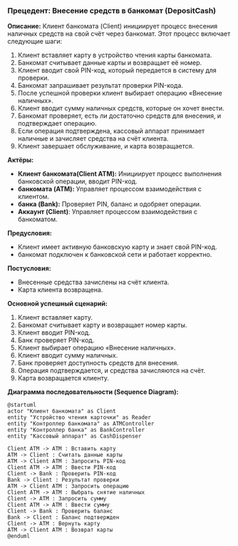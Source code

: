 ### Прецедент: Внесение средств в банкомат (DepositCash) 
**Описание:** Клиент банкомата (Client) инициирует процесс внесения наличных средств на свой счёт через банкомат. Этот процесс включает следующие шаги: 
1. Клиент вставляет карту в устройство чтения карты банкомата. 
2. Банкомат считывает данные карты и возвращает её номер. 
3. Клиент вводит свой PIN-код, который передается в систему для проверки. 
4. Банкомат запрашивает результат проверки PIN-кода. 
5. После успешной проверки клиент выбирает операцию «Внесение наличных». 
6. Клиент вводит сумму наличных средств, которые он хочет внести. 
7. Банкомат проверяет, есть ли достаточно средств для внесения, и подтверждает операцию. 
8. Если операция подтверждена, кассовый аппарат принимает наличные и зачисляет средства на счёт клиента. 
9. Клиент завершает обслуживание, и карта возвращается. 

**Актёры:** 
- **Клиент банкомата(Client ATM):** Инициирует процесс выполнения банковской операции, вводит PIN-код. 
- **банкомата (ATM):** Управляет процессом взаимодействия с клиентом. 
- **банка (Bank):** Проверяет PIN, баланс и одобряет операции.
- **Аккаунт (Client)**: Управляет процессом взаимодействия с банкоматом.
  
**Предусловия:** 
- Клиент имеет активную банковскую карту и знает свой PIN-код.
- банкомат подключен к банковской сети и работает корректно.

**Постусловия:** 
- Внесенные средства зачислены на счёт клиента. 
- Карта клиента возвращена. 

**Основной успешный сценарий:** 
1. Клиент вставляет карту. 
2. Банкомат считывает карту и возвращает номер карты. 
3. Клиент вводит PIN-код. 
4. Банк проверяет PIN-код. 
5. Клиент выбирает операцию «Внесение наличных». 
6. Клиент вводит сумму наличных. 
7. Банк проверяет доступность средств для внесения. 
8. Операция подтверждается, и средства зачисляются на счёт. 
9. Карта возвращается клиенту. 

**Диаграмма последовательности (Sequence Diagram):**
```plantuml
@startuml
actor "Клиент банкомата" as Client
entity "Устройство чтения карточки" as Reader
entity "Контроллер банкомата" as ATMController
entity "Контроллер банка" as BankController
entity "Кассовый аппарат" as CashDispenser

Client ATM -> ATM : Вставить карту
ATM -> Client : Считать данные карты
ATM -> Client ATM : Запросить PIN-код
Client ATM -> ATM : Ввести PIN-код
Client -> Bank : Проверить PIN-код
Bank -> Client : Результат проверки
ATM -> Client ATM : Запросить операцию
Client ATM -> ATM : Выбрать снятие наличных
Client -> ATM : Запросить сумму
Client ATM -> ATM : Ввести сумму
Client -> Bank : Проверить баланс
Bank -> Client : Баланс подтвержден
Client -> ATM : Вернуть карту
ATM -> Client ATM : Возврат карты
@enduml
```
